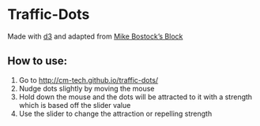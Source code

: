 # Traffic-Dots
Made with [d3](https://d3js.org/) and adapted from [Mike Bostock’s Block](https://bl.ocks.org/mbostock/3231307)

## How to use:
1. Go to http://cm-tech.github.io/traffic-dots/
2. Nudge dots slightly by moving the mouse
3. Hold down the mouse and the dots will be attracted to it with a strength which is based off the slider value
4. Use the slider to change the attraction or repelling strength
